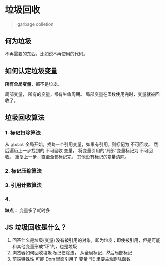 # 垃圾回收
> garbage colletion

## 何为垃圾

不再需要的东西，比如说不再使用的代码。

## 如何认定垃圾变量

**所有全局变量**，都不是垃圾。

局部变量，
所有的变量，都有生命周期。
局部变量在函数使用完时，变量就被回收了。

## 垃圾回收算法

### 1. 标记扫除算法

从 `global` 全局开始，找每一个引用变量，如果有引用，则标记为 不可回收。
然后遍历上一步找到的 不可回收 变量， 将变量引用的“局部”变量标记为 不可回收。
重复上一步，直至全部标记完。
其他没有标记的变量清除。

### 2. 标记压缩算法

### 3. 引用计数算法

### 4. 

**缺点：**
变量多了耗时多

## JS 垃圾回收是什么？
1. 回答什么是垃圾(变量)
  没有被引用的对象，即为垃圾；即使被引用，但是可能和其他变量形成“环”的，也是垃圾
2. 浏览器如何回收垃圾
  标记扫除法，
  从全局标记，然后局部标记
3. 前端特殊性
  可能 Dom 里面引用了 变量
  *IE 里要主动删除函数
